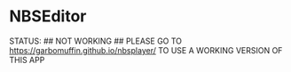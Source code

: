 # NBSEditor
STATUS: ## NOT WORKING ##
PLEASE GO TO https://garbomuffin.github.io/nbsplayer/ TO USE A WORKING VERSION OF THIS APP
